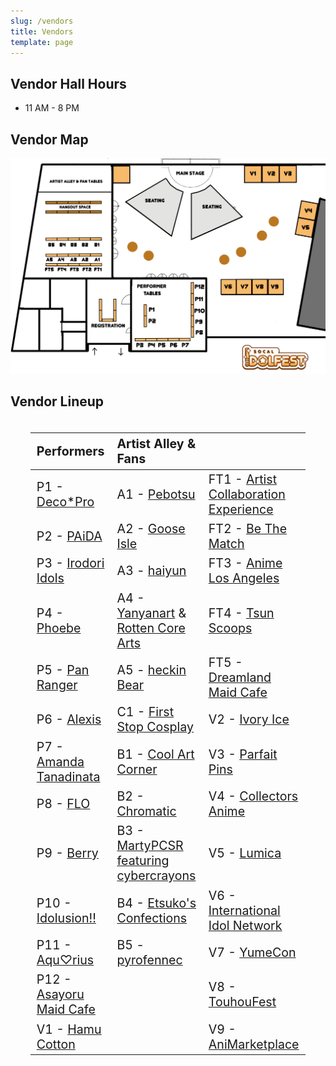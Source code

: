 ```yaml
---
slug: /vendors
title: Vendors
template: page
---
```


<link rel="stylesheet" href="/inline-css/vendors.css"></link>

## Vendor Hall Hours

* 11 AM - 8 PM

## Vendor Map

![Map](/images/vendor-map.png)

## Vendor Lineup

<div class="vendor-lineup" style="font-size: 140%; display: flex; flex-direction:column; padding: 0 32px; text-align: left;">

| Performers | Artist Alley & Fans |  |
| --------- | ------------------ | -------- |
| P1 - <a target="_blank" href="https://scidolfest.com/performers/deco*pro">Deco*Pro</a> | A1 - <a target="_blank" href="https://pebotsu.carrd.co/">Pebotsu</a> | FT1 - <a target="_blank" href="https://www.artcollabexp.com/">Artist Collaboration Experience</a> |
| P2 - <a target="_blank" href="https://scidolfest.com/performers/paida">PAiDA</a> | A2 - <a target="_blank" href="https://gooseisle.carrd.co/">Goose Isle</a> | FT2 - <a target="_blank" href="https://bethematch.org/">Be The Match</a> |
| P3 - <a target="_blank" href="https://scidolfest.com/performers/irodoriidols">Irodori Idols</a> | A3 - <a target="_blank" href="https://haiyun.moe/">haiyun</a> | FT3 - <a target="_blank" href="https://animelosangeles.org/">Anime Los Angeles</a> |
| P4 - <a target="_blank" href="https://scidolfest.com/performers/phoebe">Phoebe</a> | A4 - <a target="_blank" href="https://yanyanart.carrd.co/">Yanyanart</a> & <a target="_blank" href="https://www.instagram.com/rottencorearts/?hl=en">Rotten Core Arts</a> | FT4 - <a target="_blank" href="https://tsunscoops.com/">Tsun Scoops</a> |
| P5 - <a target="_blank" href="https://scidolfest.com/performers/panranger">Pan Ranger</a> | A5 - <a target="_blank" href="https://linktr.ee/heckinBear">heckin Bear</a> | FT5 - <a target="_blank" href="https://www.dreamlandmaidcafe.com/">Dreamland Maid Cafe</a> |
| P6 - <a target="_blank" href="https://scidolfest.com/performers/alexis">Alexis</a> | C1 - <a target="_blank" href="https://www.firststopcosplay.com/">First Stop Cosplay</a> | V2 - <a target="_blank" href="https://www.ivoryice.com/wp/">Ivory Ice</a> |
| P7 - <a target="_blank" href="https://scidolfest.com/performers/amandatanadinata">Amanda Tanadinata</a> | B1 - <a target="_blank" href="https://www.coolart.store/">Cool Art Corner</a> | V3 - <a target="_blank" href="https://parfaitpins.carrd.co/">Parfait Pins</a> |
| P8 - <a target="_blank" href="https://scidolfest.com/performers/flo">FLO</a> | B2 - <a target="_blank" href="https://www.wearchromatic.com/">Chromatic</a> | V4 - <a target="_blank" href="https://www.collectorsanime.com/">Collectors Anime</a> |
| P9 - <a target="_blank" href="https://scidolfest.com/performers/berry">Berry</a> | B3 - <a target="_blank" href="https://www.martypcsr.com/">MartyPCSR featuring cybercrayons</a> | V5 - <a target="_blank" href="https://lumicausa.com/">Lumica</a> |
| P10 - <a target="_blank" href="https://scidolfest.com/performers/idolusion!!">Idolusion!!</a> | B4 - <a target="_blank" href="https://kofuwabunnii.carrd.co/">Etsuko's Confections</a> | V6 - <a target="_blank" href="https://intlidol.net/">International Idol Network</a> |
| P11 - <a target="_blank" href="https://scidolfest.com/performers/aqu%E2%99%A1rius">Aqu♡rius</a> | B5 - <a target="_blank" href="https://instagram.com/pyrofennec">pyrofennec</a> | V7 - <a target="_blank" href="https://yumeconusa.com/">YumeCon</a> |
| P12 - <a target="_blank" href="https://scidolfest.com/performers/asayorumaidcafe">Asayoru Maid Cafe</a> |  | V8 - <a target="_blank" href="https://www.touhoufest.org/">TouhouFest</a> |
| V1 - <a target="_blank" href="https://scidolfest.com/performers/hamucotton">Hamu Cotton</a> |  | V9 - <a target="_blank" href="https://www.animarketplace.org/">AniMarketplace</a> |



</div>